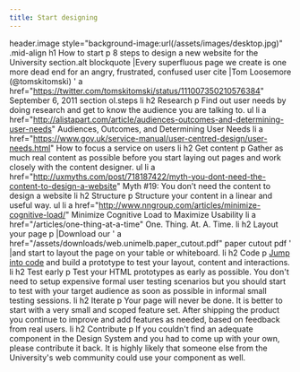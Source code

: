 ```yaml
---
title: Start designing
---
```

header.image style="background-image:url(/assets/images/desktop.jpg)"
  .mid-align
    h1 How to start
    p 8 steps to design a new website for the University
section.alt
  blockquote
    |Every superfluous page we create is one more dead end for an angry, frustrated, confused user
    cite
      |Tom Loosemore (@tomskitomski)
      '
      a href="https://twitter.com/tomskitomski/status/111007350210576384" September 6, 2011
section
  ol.steps
    li
      h2 Research
      p Find out user needs by doing research and get to know the audience you are talking to.
      ul
        li
          a href="http://alistapart.com/article/audiences-outcomes-and-determining-user-needs" Audiences, Outcomes, and Determining User Needs
        li
          a href="https://www.gov.uk/service-manual/user-centred-design/user-needs.html" How to focus a service on users
    li
      h2 Get content
      p Gather as much real content as possible before you start laying out pages and work closely with the content designer.
      ul
        li
          a href="http://uxmyths.com/post/718187422/myth-you-dont-need-the-content-to-design-a-website" Myth #19: You don’t need the content to design a website
    li
      h2 Structure
      p Structure your content in a linear and useful way.
      ul
        li
          a href="http://www.nngroup.com/articles/minimize-cognitive-load/" Minimize Cognitive Load to Maximize Usability
        li
          a href="/articles/one-thing-at-a-time" One. Thing. At. A. Time.
    li
      h2 Layout your page
      p
        |Download our
        '
        a href="/assets/downloads/web.unimelb.paper_cutout.pdf" paper cutout pdf
        '
        |and start to layout the page on your table or whiteboard.
    li
      h2 Code
      p <a href="/developers">Jump into code</a> and build a prototype to test your layout, content and interactions.
    li
      h2 Test early
      p Test your HTML prototypes as early as possible. You don't need to setup expensive formal user testing scenarios but you should start to test with your target audience as soon as possible in informal small testing sessions.
    li
      h2 Iterate
      p Your page will never be done. It is better to start with a very small and scoped feature set. After shipping the product you continue to improve and add features as needed, based on feedback from real users.
    li
      h2 Contribute
      p If you couldn't find an adequate component in the Design System and you had to come up with your own, please contribute it back. It is highly likely that someone else from the University's web community could use your component as well.
